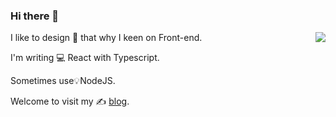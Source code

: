 ### Hi there 🥳

<img align="right" src="https://github-readme-stats.vercel.app/api?username=b2d1&show_icons=true&theme=calm&count_private=true&bg_color=0,536976,292E49&title_color=cdfffc&text_color=21e6c1&icon_color=a6f0c6&hide_title=true" />

I like to design 🎨 that why I keen on Front-end.

I'm writing 💻 React with Typescript.

Sometimes use💡NodeJS.

Welcome to visit my ✍️ [blog](https://www.baobangdong.cn/).
